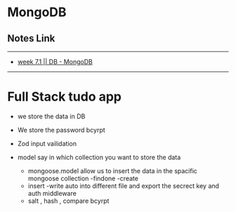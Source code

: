 # MongoDB 

## Notes Link

---

- [week 7.1 || DB - MongoDB ](https://petal-estimate-4e9.notion.site/Databases-and-MongoDb-1017dfd107358065a996cda5ed89682e)

---

# Full Stack tudo app 
- we store the data in DB
- We store the password bcyrpt
- Zod input vailidation 


- model say in which collection you want to store the data
  - mongoose.model allow us to insert the data in the spacific mongoose collection 
  -findone
  -create 
  - insert
  -write auto into different file and export the secrect key and auth middleware
  - salt , hash , compare bcyrpt